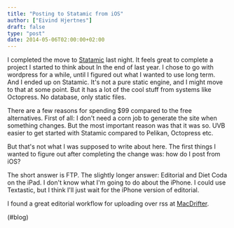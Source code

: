 ```yaml
---
title: "Posting to Statamic from iOS"
author: ["Eivind Hjertnes"]
draft: false
type: "post"
date: 2014-05-06T02:00:00+02:00
---
```


I completed the move to [Statamic](http://www.statamic.com/) last
night. It feels great to complete a project I started to think about In
the end of last year. I chose to go with wordpress for a while, until I
figured out what I wanted to use long term. And I ended up on Statamic.
It's not a pure static engine, and I might move to that at some point.
But it has a lot of the cool stuff from systems like Octopress. No
database, only static files.

There are a few reasons for spending $99 compared to the free
alternatives. First of all: I don't need a corn job to generate the site
when something changes. But the most important reason was that it was
so. UVB easier to get started with Statamic compared to Pelikan,
Octopress etc.

But that's not what I was supposed to write about here. The first things
I wanted to figure out after completing the change was: how do I post
from iOS?

The short answer is FTP. The slightly longer answer: Editorial and Diet
Coda on the iPad. I don't know what I'm going to do about the iPhone. I
could use Textastic, but I think I'll just wait for the iPhone version
of editorial.

I found a great editorial workflow for uploading over rss at
[MacDrifter](http://www.macdrifter.com/2013/08/ftp-upload-with-editorial.html).

(#blog)
